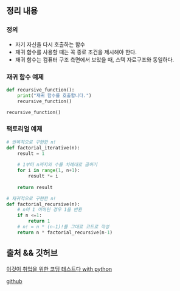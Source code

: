 ## 정리 내용
### 정의
- 자기 자신을 다시 호출하는 함수
- 재귀 함수를 사용할 때는 꼭 종료 조건을 제시해야 한다.
- 재귀 함수는 컴퓨터 구조 측면에서 보았을 때, 스택 자료구조와 동일하다.

### 재귀 함수 예제
```python
def recursive_function():
    print("재귀 함수를 호출합니다.")
    recursive_function()

recursive_function()
```

### 팩토리얼 예제
```python
# 반복적으로 구현한 n!
def factorial_iterative(n):
    result = 1
    
    # 1부터 n까지의 수를 차례대로 곱하기
    for i in range(1, n+1):
        result *= i
    
    return result

# 재귀적으로 구현한 n!
def factorial_recursive(n):
    # n이 1 이하인 경우 1을 반환    
    if n <=1:
        return 1
    # n! = n * (n-1)!를 그대로 코드로 작성
    return n * factorial_recursive(n-1)
```

## 출처 && 깃허브
[이것이 취업을 위한 코딩 테스트다 with python](http://www.yes24.com/Product/Goods/91433923)

[github](https://github.com/KYUSEONGHAN/python-for-coding-test)
